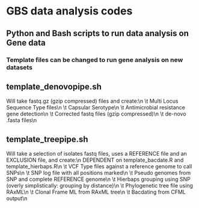 # GBS data analysis codes
## Python and Bash scripts to run data analysis on Gene data

### Template files can be changed to run gene analysis on new datasets

## template_denovopipe.sh
Will take fastq.gz (gzip compressed) files and create:\n
\t Multi Locus Sequence Type files\n
\t Capsular Serotype\n
\t Antimicrobial resistance gene detection\n
\t Corrected fastq files (gzip compressed)\n
\t de-novo .fasta files\n

## template_treepipe.sh
Will take a selection of isolates fastq files, uses a REFERENCE file and an EXCLUSION file, and create:\n
DEPENDENT on template_bacdate.R and template_hierbaps.R\n
\t VCF Type files against a reference genome to call SNPs\n
\t SNP log file with all positions marked\n
\t Pseudo genomes from SNP and complete REFERENCE genome\n
\t Hierbaps grouping using SNP (overly simplistically: grouping by distance)\n
\t Phylogenetic tree file using RAxML\n
\t Clonal Frame ML from RAxML tree\n
\t Bacdating from CFML output\n

